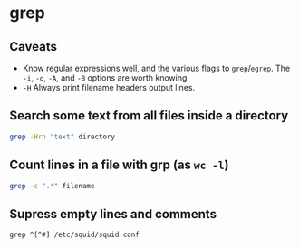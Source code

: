 # grep

## Caveats

* Know regular expressions well, and the various flags to `grep`/`egrep`. The `-i`, `-o`, `-A`, and `-B` options are worth knowing.
* `-H` Always print filename headers output lines.

## Search some text from all files inside a directory

```bash
grep -Hrn "text" directory
```

## Count lines in a file with grp \(as `wc -l`\)

```bash
grep -c ".*" filename
```

## Supress empty lines and comments

```text
grep ^[^#] /etc/squid/squid.conf
```

